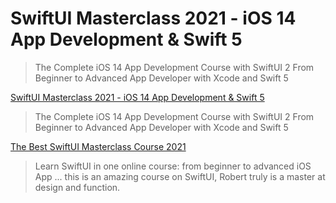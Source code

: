 # SwiftUI Masterclass 2021 - iOS 14 App Development & Swift 5

> The Complete iOS 14 App Development Course with SwiftUI 2 From Beginner to Advanced App Developer with Xcode and Swift 5

[SwiftUI Masterclass 2021 - iOS 14 App Development & Swift 5 ](https://www.udemy.com/course/swiftui-masterclass-course-ios-development-with-swift/)

> The Complete iOS 14 App Development Course with SwiftUI 2 From Beginner to Advanced App Developer with Xcode and Swift 5

[The Best SwiftUI Masterclass Course 2021](https://swiftuimasterclass.com/)

> Learn SwiftUI in one online course: from beginner to advanced iOS App ... this is an amazing course on SwiftUI, Robert truly is a master at design and function.
